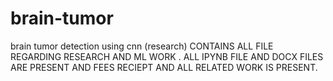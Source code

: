 # brain-tumor
brain tumor detection using cnn (research)
CONTAINS ALL FILE REGARDING RESEARCH AND ML WORK .
ALL IPYNB FILE AND DOCX FILES ARE PRESENT AND FEES RECIEPT AND ALL RELATED WORK IS PRESENT.
